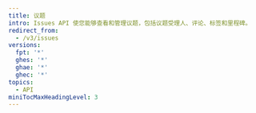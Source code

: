```yaml
---
title: 议题
intro: Issues API 使您能够查看和管理议题，包括议题受理人、评论、标签和里程碑。
redirect_from:
  - /v3/issues
versions:
  fpt: '*'
  ghes: '*'
  ghae: '*'
  ghec: '*'
topics:
  - API
miniTocMaxHeadingLevel: 3
---
```


<!--
  Operations are automatically generated. Markdown for this page is located in data/reusables/rest-reference/issues
-->
